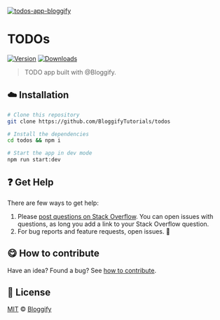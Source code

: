 <!-- Please do not edit this file. Edit the `blah` field in the `package.json` instead. If in doubt, open an issue. -->








[![todos-app-bloggify](https://i.imgur.com/PtZka5m.png)](#)











# TODOs

 [![Version](https://img.shields.io/npm/v/todos-app-bloggify.svg)](https://www.npmjs.com/package/todos-app-bloggify) [![Downloads](https://img.shields.io/npm/dt/todos-app-bloggify.svg)](https://www.npmjs.com/package/todos-app-bloggify)







> TODO app built with @Bloggify.

















## :cloud: Installation

```bash
# Clone this repository
git clone https://github.com/BloggifyTutorials/todos

# Install the dependencies
cd todos && npm i

# Start the app in dev mode
npm run start:dev
```






















## :question: Get Help

There are few ways to get help:



 1. Please [post questions on Stack Overflow](https://stackoverflow.com/questions/ask). You can open issues with questions, as long you add a link to your Stack Overflow question.
 2. For bug reports and feature requests, open issues. :bug:
















## :yum: How to contribute
Have an idea? Found a bug? See [how to contribute][contributing].
























## :scroll: License

[MIT][license] © [Bloggify][website]






[license]: /LICENSE
[website]: https://bloggify.org
[contributing]: /CONTRIBUTING.md
[docs]: /DOCUMENTATION.md
